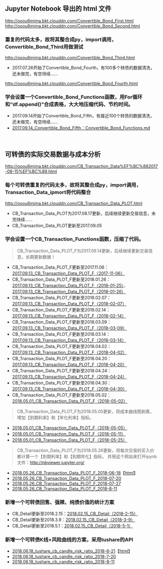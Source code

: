## Jupyter Notebook 导出的 html 文件
http://ooou6mjma.bkt.clouddn.com/Convertible_Bond_First.html<br>
http://ooou6mjma.bkt.clouddn.com/Convertible_Bond_Second.html
### 重复的代码太多，故将其整合成py，import调用，Convertible_Bond_Third用做测试
http://ooou6mjma.bkt.clouddn.com/Convertible_Bond_Third.html
* 2017.07.26开始了Convertible_Bond_Fourth，有100多个转债的数据清洗，还未做完，有空待续……

http://ooou6mjma.bkt.clouddn.com/Convertible_Bond_Fourth.html
### 学会设置一个Convertible_Bond_Functions函数，用For循环和“df.append()”合成表格，大大地压缩代码、节约时间。
* 2017.09.14开始了Convertible_Bond_Fifth，有接近100个转债的数据清洗，还未做完，有空待续……
* [2017.09.14_Convertible_Bond_Fifth：Convertible_Bond_Functions.md](https://github.com/bitbyte27/PythonQuant/blob/master/ConvertibleBond/2017.09.14_Convertible_Bond_Fifth/Convertible_Bond_Functions.md)
<br>

## 可转债的实际交易数据与成本分析
http://ooou6mjma.bkt.clouddn.com/CB_Transaction_Data%EF%BC%882017-08-15%EF%BC%89.html
### 每个可转债重复的代码太多，故将其整合成py，import调用，Transaction_Data_ipmort将代码整合
http://ooou6mjma.bkt.clouddn.com/CB_Transaction_Data_PLOT.html
* CB_Transaction_Data_PLOT为2017.08.17更新，后续继续更新交易信息，未完待续……
* CB_Transaction_Data_PLOT更新至2017.09.05
### 学会设置一个CB_Transaction_Functions函数，压缩了代码。
> CB_Transaction_Data_PLOT_F为2017.09.14更新，后续继续更新交易信息，长期更新数据！
* CB_Transaction_Data_PLOT_F更新至2017.11.06：[2017.09.13_CB_Transaction_Data_PLOT_F（2017-11-06）](https://github.com/bitbyte27/PythonQuant/blob/master/ConvertibleBond/2017.09.13_CB_Transaction_Data_PLOT_F-2017-11-06/2017.09.13_CB_Transaction_Data_PLOT_F%EF%BC%882017-11-06%EF%BC%89.md)
* CB_Transaction_Data_PLOT_F更新至2018.01.26：[2017.09.13_CB_Transaction_Data_PLOT_F（2018-01-25）](https://github.com/bitbyte27/PythonQuant/blob/master/ConvertibleBond/2017.09.13_CB_Transaction_Data_PLOT_F-2018-01-25/2017.09.13_CB_Transaction_Data_PLOT_F%EF%BC%882018-01-25%EF%BC%89.md)、[2017.09.13_CB_Transaction_Data_PLOT_F（2018-01-26）](http://ooou6mjma.bkt.clouddn.com/2017.09.13_CB_Transaction_Data_PLOT_F_2018-01-26.html)
* CB_Transaction_Data_PLOT_F更新至2018.02.07：[2017.09.13_CB_Transaction_Data_PLOT_F（2018-02-07）](http://ooou6mjma.bkt.clouddn.com/2017.09.13_CB_Transaction_Data_PLOT_F%EF%BC%882018-02-07%EF%BC%89.html)
* CB_Transaction_Data_PLOT_F更新至2018.02.14：[2017.09.13_CB_Transaction_Data_PLOT_F（2018-02-14）](http://ooou6mjma.bkt.clouddn.com/2017.09.13_CB_Transaction_Data_PLOT_F%EF%BC%882018-02-14%EF%BC%89.html)
* CB_Transaction_Data_PLOT_F更新至2018.03.09：[2017.09.13_CB_Transaction_Data_PLOT_F（2018-03-09）](http://ooou6mjma.bkt.clouddn.com/2017.09.13_CB_Transaction_Data_PLOT_F%EF%BC%882018-03-09%EF%BC%89.html)
* CB_Transaction_Data_PLOT_F更新至2018.03.14：[2017.09.13_CB_Transaction_Data_PLOT_F（2018-03-14）](http://ooou6mjma.bkt.clouddn.com/2017.09.13_CB_Transaction_Data_PLOT_F%EF%BC%882018-03-14%EF%BC%89.html)
* CB_Transaction_Data_PLOT_F更新至2018.04.02：[2017.09.13_CB_Transaction_Data_PLOT_F（2018-04-02）](http://ooou6mjma.bkt.clouddn.com/2017.09.13_CB_Transaction_Data_PLOT_F%EF%BC%882018-04-02%EF%BC%89.html)
* CB_Transaction_Data_PLOT_F更新至2018.04.20：[2017.09.13_CB_Transaction_Data_PLOT_F（2018-04-20）](http://ooou6mjma.bkt.clouddn.com/2017.09.13_CB_Transaction_Data_PLOT_F%EF%BC%882018-04-20%EF%BC%89.html)
* CB_Transaction_Data_PLOT_F更新至2018.04.24：[2017.09.13_CB_Transaction_Data_PLOT_F（2018-04-24）](http://ooou6mjma.bkt.clouddn.com/2017.09.13_CB_Transaction_Data_PLOT_F%EF%BC%882018-04-24%EF%BC%89.html)
* CB_Transaction_Data_PLOT_F更新至2018.04.30：[2017.09.13_CB_Transaction_Data_PLOT_F（2018-04-30）](http://ooou6mjma.bkt.clouddn.com/2017.09.13_CB_Transaction_Data_PLOT_F%EF%BC%882018-04-30%EF%BC%89.html)
* CB_Transaction_Data_PLOT_F更新至2018.05.02：[2018.05.01_CB_Transaction_Data_PLOT_F（2018-05-02）](http://ooou6mjma.bkt.clouddn.com/2018.05.01_CB_Transaction_Data_PLOT_F%EF%BC%882018-05-01%EF%BC%89.html)
> CB_Transaction_Data_PLOT_F为2018.05.05更新，将成本曲线图剥离，增加【到期利率】和【年化利率】指标。
* [2018.05.01_CB_Transaction_Data_PLOT_F（2018-05-05）](http://ooou6mjma.bkt.clouddn.com/2018.05.01_CB_Transaction_Data_PLOT_F%EF%BC%882018-05-05%EF%BC%89.html)
* [2018.05.01_CB_Transaction_Data_PLOT_F（2018-05-11）](http://ooou6mjma.bkt.clouddn.com/2018.05.01_CB_Transaction_Data_PLOT_F_2018-05-11.html)
* [2018.05.01_CB_Transaction_Data_PLOT_F（2018-05-25）](http://ooou6mjma.bkt.clouddn.com/2018.05.01_CB_Transaction_Data_PLOT_F_2018-05-25.html)
> CB_Transaction_Data_PLOT_F为2018.05.26更新，将每次交易的买入价都计算一个【到期利率】和【到期年化】指标。
> 并用这个网站来打开ipynb文件：http://nbviewer.jupyter.org/
* [2018.05.26_CB_Transaction_Data_PLOT_F_2018-06-18](http://nbviewer.jupyter.org/github/bitbyte27/PythonQuant/blob/master/ConvertibleBond/2018.05.26_CB_Transaction_Data_PLOT_F_2018-05-26/2018.05.26_CB_Transaction_Data_PLOT_F_2018-06-18.ipynb)【[html](http://ooou6mjma.bkt.clouddn.com/2018.05.26_CB_Transaction_Data_PLOT_F_2018-06-18.html)】
* [2018.05.26_CB_Transaction_Data_PLOT_F_2018-07-20](http://nbviewer.jupyter.org/github/bitbyte27/PythonQuant/blob/master/ConvertibleBond/2018.05.26_CB_Transaction_Data_PLOT_F_2018-05-26/2018.05.26_CB_Transaction_Data_PLOT_F_2018-07-20.ipynb)
* [2018.05.26_CB_Transaction_Data_PLOT_F_2018-07-27](http://nbviewer.jupyter.org/github/bitbyte27/PythonQuant/blob/master/ConvertibleBond/2018.05.26_CB_Transaction_Data_PLOT_F_2018-05-26/2018.05.26_CB_Transaction_Data_PLOT_F_2018-07-27.ipynb)
* [2018.05.26_CB_Transaction_Data_PLOT_F_2018-8-11](http://nbviewer.jupyter.org/github/bitbyte27/PythonQuant/blob/master/ConvertibleBond/2018.05.26_CB_Transaction_Data_PLOT_F_2018-05-26/2018.05.26_CB_Transaction_Data_PLOT_F_2018-8-11.ipynb)

### 新增一个可转债回售、强赎、纯债价值的统计方案
* CB_Detail更新至2018.2.15：[2018.02.15_CB_Detail（2018-2-15）](http://ooou6mjma.bkt.clouddn.com/2018.02.15_CB_Detail%EF%BC%882018-2-15%EF%BC%89.html)
* CB_Detail更新至2018.3.9：[2018.02.15_CB_Detail（2018-3-9）](http://ooou6mjma.bkt.clouddn.com/2018.02.15_CB_Detail%EF%BC%882018-3-9%EF%BC%89.html)
* CB_Detail更新至2018.5.1：[2018.02.15_CB_Detail（2018-5-1）](http://ooou6mjma.bkt.clouddn.com/2018.02.15_CB_Detail%EF%BC%882018-5-1%EF%BC%89.html)

### 新增一个可转债K线+风险曲线的方案，采用tushare的API
* [2018.06.18_tushare_cb_candle_risk_ratio_2018-6-21](http://nbviewer.jupyter.org/github/bitbyte27/PythonQuant/blob/master/ConvertibleBond/2018.06.18_tushare_cb_candle_risk_ratio/2018.06.18_tushare_cb_candle_risk_ratio_2018-6-21.ipynb)【[html](http://ooou6mjma.bkt.clouddn.com/2018.06.18_tushare_cb_candle_risk_ratio_2018-6-21.html)】
* [2018.06.18_tushare_cb_candle_risk_ratio_2018-7-20](http://nbviewer.jupyter.org/github/bitbyte27/PythonQuant/blob/master/ConvertibleBond/2018.06.18_tushare_cb_candle_risk_ratio/2018.06.18_tushare_cb_candle_risk_ratio_2018-7-20.ipynb)
* [2018.06.18_tushare_cb_candle_risk_ratio_2018-8-11](http://nbviewer.jupyter.org/github/bitbyte27/PythonQuant/blob/master/ConvertibleBond/2018.06.18_tushare_cb_candle_risk_ratio/2018.06.18_tushare_cb_candle_risk_ratio_2018-8-11.ipynb)
